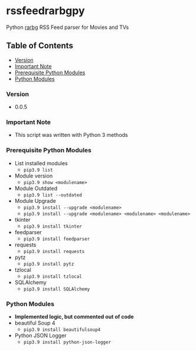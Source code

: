 # rssfeedrarbgpy
Python [rarbg](https://rarbg.to/torrents.php) RSS Feed parser for Movies and TVs

## Table of Contents
* [Version](#version)
* [Important Note](#important-note)
* [Prerequisite Python Modules](#prerequisite-python-modules)
* [Python Modules](#python-modules)

### Version
* 0.0.5

### **Important Note**
* This script was written with Python 3 methods

### Prerequisite Python Modules
* List installed modules
  * `pip3.9 list`
* Module version
  * `pip3.9 show <modulename>`
* Module Outdated
  * `pip3.9 list --outdated`
* Module Upgrade
  * `pip3.9 install --upgrade <modulename>`
  * `pip3.9 install --upgrade <modulename> <modulename> <modulename>`
* tkinter
  * `pip3.9 install tkinter`
* feedparser
  * `pip3.9 install feedparser`
* requests
  * `pip3.9 install requests`
* pytz
  * `pip3.9 install pytz`
* tzlocal
  * `pip3.9 install tzlocal`
* SQLAlchemy
  * `pip3.9 install SQLAlchemy`

### Python Modules
* **Implemented logic, but commented out of code**
* beautiful Soup 4
  * `pip3.9 install beautifulsoup4`
* Python JSON Logger
  * `pip3.9 install python-json-logger`
